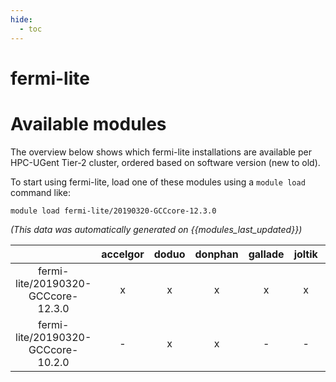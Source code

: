 ```yaml
---
hide:
  - toc
---
```


fermi-lite
==========

# Available modules


The overview below shows which fermi-lite installations are available per HPC-UGent Tier-2 cluster, ordered based on software version (new to old).

To start using fermi-lite, load one of these modules using a `module load` command like:

```shell
module load fermi-lite/20190320-GCCcore-12.3.0
```

*(This data was automatically generated on {{modules_last_updated}})*  

| |accelgor|doduo|donphan|gallade|joltik|shinx|skitty|
| :---: | :---: | :---: | :---: | :---: | :---: | :---: | :---: |
|fermi-lite/20190320-GCCcore-12.3.0|x|x|x|x|x|x|x|
|fermi-lite/20190320-GCCcore-10.2.0|-|x|x|-|-|-|-|
